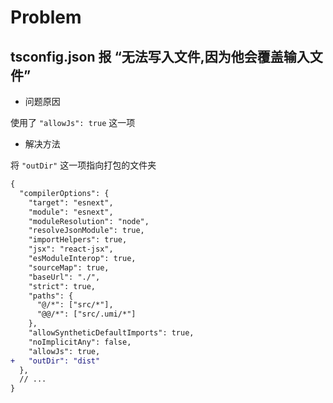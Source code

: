 # Problem

## tsconfig.json 报 “无法写入文件,因为他会覆盖输入文件”

- 问题原因

使用了 `"allowJs": true` 这一项

- 解决方法

将 `"outDir"` 这一项指向打包的文件夹

``` diff
{
  "compilerOptions": {
    "target": "esnext",
    "module": "esnext",
    "moduleResolution": "node",
    "resolveJsonModule": true,
    "importHelpers": true,
    "jsx": "react-jsx",
    "esModuleInterop": true,
    "sourceMap": true,
    "baseUrl": "./",
    "strict": true,
    "paths": {
      "@/*": ["src/*"],
      "@@/*": ["src/.umi/*"]
    },
    "allowSyntheticDefaultImports": true,
    "noImplicitAny": false,
    "allowJs": true,
+   "outDir": "dist"
  },
  // ...
}
```
